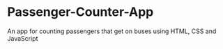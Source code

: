 # Passenger-Counter-App
An app for counting passengers that get on buses using HTML, CSS and JavaScript

